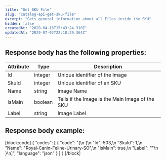 ```yaml
---
title: "Get SKU File"
slug: "catalog-api-get-sku-file"
excerpt: "Gets general information about all Files inside the SKU"
hidden: false
createdAt: "2020-04-16T15:43:24.310Z"
updatedAt: "2020-07-02T22:18:29.364Z"
---
```

## Response body has the following properties:

| Attribute | Type    | Description                                     |
| --------- | ------- | ----------------------------------------------- |
| Id        | integer | Unique identifier of the Image                  |
| SkuId     | integer | Unique identifier of an SKU                     |
| Name      | string  | Image Name                                      |
| IsMain    | boolean | Tells if the Image is the Main Image of the SKU |
| Label     | string  | Image Label                                      |

## Response body example:
[block:code]
{
  "codes": [
    {
      "code": "[\n    {\n        \"Id\": 503,\n        \"SkuId\": 1,\n        \"Name\": \"Royal-Canin-Feline-Urinary-SO\",\n        \"IsMain\": true,\n        \"Label\": \"\"\n    }\n]",
      "language": "json"
    }
  ]
}
[/block]